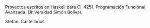 Proyectos escritos en Haskell para CI-4251, Programación Funcional Avanzada.
Universidad Simón Bolívar.

Stefani Castellanos
